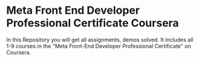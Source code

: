 # Meta Front End Developer Professional Certificate Coursera
 In this Repository you will get all assignments, demos solved. It includes all 1-9 courses in the "Meta Front-End Developer Professional Certificate" on Coursera.
